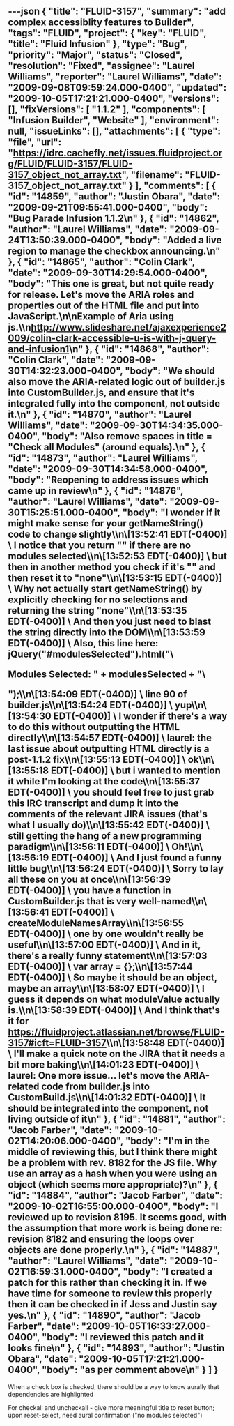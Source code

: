 ---json
{
  "title": "FLUID-3157",
  "summary": "add complex accessiblity features to Builder",
  "tags": "FLUID",
  "project": {
    "key": "FLUID",
    "title": "Fluid Infusion"
  },
  "type": "Bug",
  "priority": "Major",
  "status": "Closed",
  "resolution": "Fixed",
  "assignee": "Laurel Williams",
  "reporter": "Laurel Williams",
  "date": "2009-09-08T09:59:24.000-0400",
  "updated": "2009-10-05T17:21:21.000-0400",
  "versions": [],
  "fixVersions": [
    "1.1.2"
  ],
  "components": [
    "Infusion Builder",
    "Website"
  ],
  "environment": null,
  "issueLinks": [],
  "attachments": [
    {
      "type": "file",
      "url": "https://idrc.cachefly.net/issues.fluidproject.org/FLUID/FLUID-3157/FLUID-3157_object_not_array.txt",
      "filename": "FLUID-3157_object_not_array.txt"
    }
  ],
  "comments": [
    {
      "id": "14859",
      "author": "Justin Obara",
      "date": "2009-09-21T09:55:41.000-0400",
      "body": "Bug Parade Infusion 1.1.2\n"
    },
    {
      "id": "14862",
      "author": "Laurel Williams",
      "date": "2009-09-24T13:50:39.000-0400",
      "body": "Added a live region to manage the checkbox announcing.\n"
    },
    {
      "id": "14865",
      "author": "Colin Clark",
      "date": "2009-09-30T14:29:54.000-0400",
      "body": "This one is great, but not quite ready for release. Let's move the ARIA roles and properties out of the HTML file and put into JavaScript.\n\nExample of Aria using js.\\\n<http://www.slideshare.net/ajaxexperience2009/colin-clark-accessible-u-is-with-j-query-and-infusion1>\n"
    },
    {
      "id": "14868",
      "author": "Colin Clark",
      "date": "2009-09-30T14:32:23.000-0400",
      "body": "We should also move the ARIA-related logic out of builder.js into CustomBuilder.js, and ensure that it's integrated fully into the component, not outside it.\n"
    },
    {
      "id": "14870",
      "author": "Laurel Williams",
      "date": "2009-09-30T14:34:35.000-0400",
      "body": "Also remove spaces in title = \"Check all Modules\" (around equals).\n"
    },
    {
      "id": "14873",
      "author": "Laurel Williams",
      "date": "2009-09-30T14:34:58.000-0400",
      "body": "Reopening to address issues which came up in review\n"
    },
    {
      "id": "14876",
      "author": "Laurel Williams",
      "date": "2009-09-30T15:25:51.000-0400",
      "body": "I wonder if it might make sense for your getNameString() code to change slightly\\\n\\[13:52:41 EDT(-0400)] \\<colinclark> I notice that you return \"\" if there are no modules selected\\\n\\[13:52:53 EDT(-0400)] \\<colinclark> but then in another method you check if it's \"\" and then reset it to \"none\"\\\n\\[13:53:15 EDT(-0400)] \\<colinclark> Why not actually start getNameString() by explicitly checking for no selections and returning the string \"none\"\\\n\\[13:53:35 EDT(-0400)] \\<colinclark> And then you just need to blast the string directly into the DOM\\\n\\[13:53:59 EDT(-0400)] \\<colinclark> Also, this line here: jQuery(\"#modulesSelected\").html(\"\\<p>Modules Selected: \" + modulesSelected + \"\\</p>\");\\\n\\[13:54:09 EDT(-0400)] \\<colinclark> line 90 of builder.js\\\n\\[13:54:24 EDT(-0400)] \\<laurel> yup\\\n\\[13:54:30 EDT(-0400)] \\<colinclark> I wonder if there's a way to do this without outputting the HTML directly\\\n\\[13:54:57 EDT(-0400)] \\<colinclark> laurel: the last issue about outputting HTML directly is a post-1.1.2 fix\\\n\\[13:55:13 EDT(-0400)] \\<laurel> ok\\\n\\[13:55:18 EDT(-0400)] \\<colinclark> but i wanted to mention it while I'm looking at the code\\\n\\[13:55:37 EDT(-0400)] \\<colinclark> you should feel free to just grab this IRC transcript and dump it into the comments of the relevant JIRA issues (that's what I usually do)\\\n\\[13:55:42 EDT(-0400)] \\<laurel> still getting the hang of a new programming paradigm\\\n\\[13:56:11 EDT(-0400)] \\<colinclark> Oh!\\\n\\[13:56:19 EDT(-0400)] \\<colinclark> And I just found a funny little bug\\\n\\[13:56:24 EDT(-0400)] \\<colinclark> Sorry to lay all these on you at once\\\n\\[13:56:39 EDT(-0400)] \\<colinclark> you have a function in CustomBuilder.js that is very well-named\\\n\\[13:56:41 EDT(-0400)] \\<colinclark> createModuleNamesArray\\\n\\[13:56:55 EDT(-0400)] \\<laurel> one by one wouldn't really be useful\\\n\\[13:57:00 EDT(-0400)] \\<colinclark> And in it, there's a really funny statement\\\n\\[13:57:03 EDT(-0400)] \\<colinclark> var array = {};\\\n\\[13:57:44 EDT(-0400)] \\<colinclark> So maybe it should be an object, maybe an array\\\n\\[13:58:07 EDT(-0400)] \\<colinclark> I guess it depends on what moduleValue actually is.\\\n\\[13:58:39 EDT(-0400)] \\<colinclark> And I think that's it for <https://fluidproject.atlassian.net/browse/FLUID-3157#icft=FLUID-3157>\\\n\\[13:58:48 EDT(-0400)] \\<colinclark> I'll make a quick note on the JIRA that it needs a bit more baking\\\n\\[14:01:23 EDT(-0400)] \\<colinclark> laurel: One more issue... let's move the ARIA-related code from builder.js into CustomBuild.js\\\n\\[14:01:32 EDT(-0400)] \\<colinclark> It should be integrated into the component, not living outside of it\n"
    },
    {
      "id": "14881",
      "author": "Jacob Farber",
      "date": "2009-10-02T14:20:06.000-0400",
      "body": "I'm in the middle of reviewing this, but I think there might be a problem with rev. 8182 for the JS file. Why use an array as a hash when you were using an object (which seems more appropriate)?\n"
    },
    {
      "id": "14884",
      "author": "Jacob Farber",
      "date": "2009-10-02T16:55:00.000-0400",
      "body": "I reviewed up to revision 8195. It seems good, with the assumption that more work is being done re: revision 8182 and ensuring the loops over objects are done properly.\n"
    },
    {
      "id": "14887",
      "author": "Laurel Williams",
      "date": "2009-10-02T16:59:31.000-0400",
      "body": "I created a patch for this rather than checking it in. If we have time for someone to review this properly then it can be checked in if Jess and Justin say yes.\n"
    },
    {
      "id": "14890",
      "author": "Jacob Farber",
      "date": "2009-10-05T16:33:27.000-0400",
      "body": "I reviewed this patch and it looks fine\n"
    },
    {
      "id": "14893",
      "author": "Justin Obara",
      "date": "2009-10-05T17:21:21.000-0400",
      "body": "as per comment above\n"
    }
  ]
}
---
When a check box is checked, there should be a way to know aurally that dependencies are highlighted

For checkall and uncheckall  - give more meaningful title to reset button; \
upon reset-select, need aural confirmation ("no modules selected")

        